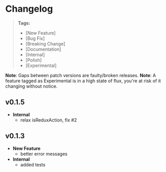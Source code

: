 # Changelog

> **Tags:**
> - [New Feature]
> - [Bug Fix]
> - [Breaking Change]
> - [Documentation]
> - [Internal]
> - [Polish]
> - [Experimental]

**Note**: Gaps between patch versions are faulty/broken releases.
**Note**: A feature tagged as Experimental is in a high state of flux, you're at risk of it changing without notice.

## v0.1.5

- **Internal**
  - relax isReduxAction, fix #2

## v0.1.3

- **New Feature**
  - better error messages
- **Internal**
  - added tests
